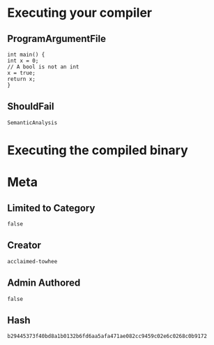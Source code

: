 # Executing your compiler

## ProgramArgumentFile

```
int main() {
int x = 0;
// A bool is not an int
x = true;
return x;
}
```

## ShouldFail

```
SemanticAnalysis
```

# Executing the compiled binary

# Meta

## Limited to Category

```
false
```

## Creator

```
acclaimed-towhee
```

## Admin Authored

```
false
```

## Hash

```
b29445373f40bd8a1b0132b6fd6aa5afa471ae082cc9459c02e6c0268c0b9172
```
